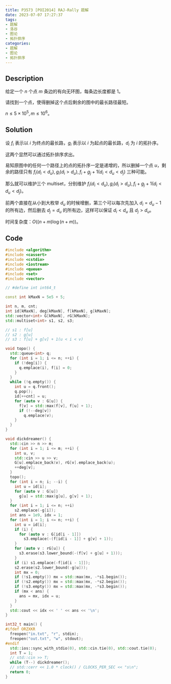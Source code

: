```yaml
---
title: P3573 [POI2014] RAJ-Rally 题解
date: 2023-07-07 17:27:37
tags:
- 题解
- 洛谷
- 图论
- 拓扑排序
categories:
- 题解
- 图论
- 拓扑排序
---
```


## Description

给定一个 $n$ 个点 $m$ 条边的有向无环图，每条边长度都是 $1$。

请找到一个点，使得删掉这个点后剩余的图中的最长路径最短。

$n\leq 5\times 10^5,m\leq 10^6$。

<!--more-->

## Solution

设 $f_i$ 表示以 $i$ 为终点的最长路，$g_i$ 表示以 $i$ 为起点的最长路，$d_i$ 为 $i$ 的拓扑序。

这两个显然可以通过拓扑排序求出。

易知原图中的任何一个路径上的点的拓扑序一定是递增的，所以删掉一个点 $u$，剩余的路径只有 $f_i(d_i<d_u),g_i(d_i>d_u),f_i+g_j+1(d_i<d_u<d_j)$ 三种可能。

那么就可以维护三个 multiset，分别维护 $f_i(d_i<d_u),g_i(d_i>d_u),f_i+g_j+1(d_i<d_u<d_j)$。

前两个直接在从小到大枚举 $d_u$ 的时候增删，第三个可以每次先加入 $d_i=d_u-1$ 的所有边，然后删去 $d_j=d_u$ 的所有边，这样可以保证 $d_i<d_u$ 且 $d_j>d_u$。

时间复杂度：$O((n+m)\log (n+m))$。

## Code

```cpp
#include <algorithm>
#include <cassert>
#include <cstdio>
#include <iostream>
#include <queue>
#include <set>
#include <vector>

// #define int int64_t

const int kMaxN = 5e5 + 5;

int n, m, cnt;
int id[kMaxN], deg[kMaxN], f[kMaxN], g[kMaxN];
std::vector<int> G[kMaxN], rG[kMaxN];
std::multiset<int> s1, s2, s3;

// s1 : f[u]
// s2 : g[u]
// s3 : f[u] + g[v] + 1(u < i < v)

void topo() {
  std::queue<int> q;
  for (int i = 1; i <= n; ++i) {
    if (!deg[i]) {
      q.emplace(i), f[i] = 0;
    }
  }
  while (!q.empty()) {
    int u = q.front();
    q.pop();
    id[++cnt] = u;
    for (auto v : G[u]) {
      f[v] = std::max(f[v], f[u] + 1);
      if (!--deg[v])
        q.emplace(v);
    }
  }
}

void dickdreamer() {
  std::cin >> n >> m;
  for (int i = 1; i <= m; ++i) {
    int u, v;
    std::cin >> u >> v;
    G[u].emplace_back(v), rG[v].emplace_back(u);
    ++deg[v];
  }
  topo();
  for (int i = n; i; --i) {
    int u = id[i];
    for (auto v : G[u])
      g[u] = std::max(g[u], g[v] + 1);
  }
  for (int i = 1; i <= n; ++i)
    s2.emplace(-g[i]);
  int ans = 1e9, idx = 1;
  for (int i = 1; i <= n; ++i) {
    int u = id[i];
    if (i) {
      for (auto v : G[id[i - 1]])
        s3.emplace(-(f[id[i - 1]] + g[v] + 1));
    }
    for (auto v : rG[u]) {
      s3.erase(s3.lower_bound(-(f[v] + g[u] + 1)));
    }
    if (i) s1.emplace(-f[id[i - 1]]);
    s2.erase(s2.lower_bound(-g[u]));
    int mx = 0;
    if (!s1.empty()) mx = std::max(mx, -*s1.begin());
    if (!s2.empty()) mx = std::max(mx, -*s2.begin());
    if (!s3.empty()) mx = std::max(mx, -*s3.begin());
    if (mx < ans) {
      ans = mx, idx = u;
    }
  }
  std::cout << idx << ' ' << ans << '\n';
}

int32_t main() {
#ifdef ORZXKR
  freopen("in.txt", "r", stdin);
  freopen("out.txt", "w", stdout);
#endif
  std::ios::sync_with_stdio(0), std::cin.tie(0), std::cout.tie(0);
  int T = 1;
  // std::cin >> T;
  while (T--) dickdreamer();
  // std::cerr << 1.0 * clock() / CLOCKS_PER_SEC << "s\n";
  return 0;
}
```

